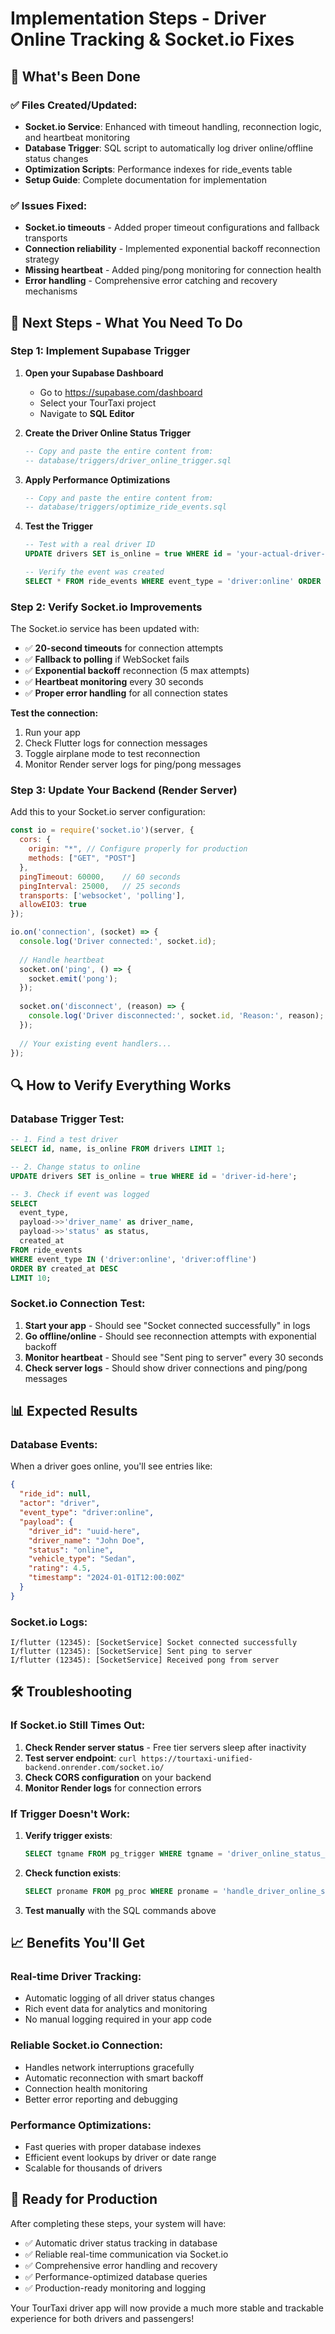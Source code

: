 # Implementation Steps - Driver Online Tracking & Socket.io Fixes

## 🎯 What's Been Done

### ✅ Files Created/Updated:
- **Socket.io Service**: Enhanced with timeout handling, reconnection logic, and heartbeat monitoring
- **Database Trigger**: SQL script to automatically log driver online/offline status changes
- **Optimization Scripts**: Performance indexes for ride_events table  
- **Setup Guide**: Complete documentation for implementation

### ✅ Issues Fixed:
- **Socket.io timeouts** - Added proper timeout configurations and fallback transports
- **Connection reliability** - Implemented exponential backoff reconnection strategy
- **Missing heartbeat** - Added ping/pong monitoring for connection health
- **Error handling** - Comprehensive error catching and recovery mechanisms

## 🚀 Next Steps - What You Need To Do

### Step 1: Implement Supabase Trigger

1. **Open your Supabase Dashboard**
   - Go to https://supabase.com/dashboard
   - Select your TourTaxi project
   - Navigate to **SQL Editor**

2. **Create the Driver Online Status Trigger**
   ```sql
   -- Copy and paste the entire content from:
   -- database/triggers/driver_online_trigger.sql
   ```

3. **Apply Performance Optimizations**
   ```sql
   -- Copy and paste the entire content from:
   -- database/triggers/optimize_ride_events.sql
   ```

4. **Test the Trigger**
   ```sql
   -- Test with a real driver ID
   UPDATE drivers SET is_online = true WHERE id = 'your-actual-driver-id';
   
   -- Verify the event was created
   SELECT * FROM ride_events WHERE event_type = 'driver:online' ORDER BY created_at DESC LIMIT 5;
   ```

### Step 2: Verify Socket.io Improvements

The Socket.io service has been updated with:
- ✅ **20-second timeouts** for connection attempts
- ✅ **Fallback to polling** if WebSocket fails  
- ✅ **Exponential backoff** reconnection (5 max attempts)
- ✅ **Heartbeat monitoring** every 30 seconds
- ✅ **Proper error handling** for all connection states

**Test the connection:**
1. Run your app
2. Check Flutter logs for connection messages
3. Toggle airplane mode to test reconnection
4. Monitor Render server logs for ping/pong messages

### Step 3: Update Your Backend (Render Server)

Add this to your Socket.io server configuration:

```javascript
const io = require('socket.io')(server, {
  cors: {
    origin: "*", // Configure properly for production
    methods: ["GET", "POST"]
  },
  pingTimeout: 60000,    // 60 seconds
  pingInterval: 25000,   // 25 seconds  
  transports: ['websocket', 'polling'],
  allowEIO3: true
});

io.on('connection', (socket) => {
  console.log('Driver connected:', socket.id);
  
  // Handle heartbeat
  socket.on('ping', () => {
    socket.emit('pong');
  });
  
  socket.on('disconnect', (reason) => {
    console.log('Driver disconnected:', socket.id, 'Reason:', reason);
  });
  
  // Your existing event handlers...
});
```

## 🔍 How to Verify Everything Works

### Database Trigger Test:
```sql
-- 1. Find a test driver
SELECT id, name, is_online FROM drivers LIMIT 1;

-- 2. Change status to online 
UPDATE drivers SET is_online = true WHERE id = 'driver-id-here';

-- 3. Check if event was logged
SELECT 
  event_type,
  payload->>'driver_name' as driver_name,
  payload->>'status' as status,
  created_at
FROM ride_events 
WHERE event_type IN ('driver:online', 'driver:offline')
ORDER BY created_at DESC
LIMIT 10;
```

### Socket.io Connection Test:
1. **Start your app** - Should see "Socket connected successfully" in logs
2. **Go offline/online** - Should see reconnection attempts with exponential backoff
3. **Monitor heartbeat** - Should see "Sent ping to server" every 30 seconds
4. **Check server logs** - Should show driver connections and ping/pong messages

## 📊 Expected Results

### Database Events:
When a driver goes online, you'll see entries like:
```json
{
  "ride_id": null,
  "actor": "driver", 
  "event_type": "driver:online",
  "payload": {
    "driver_id": "uuid-here",
    "driver_name": "John Doe",
    "status": "online",
    "vehicle_type": "Sedan",
    "rating": 4.5,
    "timestamp": "2024-01-01T12:00:00Z"
  }
}
```

### Socket.io Logs:
```
I/flutter (12345): [SocketService] Socket connected successfully
I/flutter (12345): [SocketService] Sent ping to server
I/flutter (12345): [SocketService] Received pong from server
```

## 🛠️ Troubleshooting

### If Socket.io Still Times Out:
1. **Check Render server status** - Free tier servers sleep after inactivity
2. **Test server endpoint**: `curl https://tourtaxi-unified-backend.onrender.com/socket.io/`
3. **Check CORS configuration** on your backend
4. **Monitor Render logs** for connection errors

### If Trigger Doesn't Work:
1. **Verify trigger exists**:
   ```sql
   SELECT tgname FROM pg_trigger WHERE tgname = 'driver_online_status_trigger';
   ```
2. **Check function exists**:
   ```sql
   SELECT proname FROM pg_proc WHERE proname = 'handle_driver_online_status';
   ```
3. **Test manually** with the SQL commands above

## 📈 Benefits You'll Get

### Real-time Driver Tracking:
- Automatic logging of all driver status changes
- Rich event data for analytics and monitoring
- No manual logging required in your app code

### Reliable Socket.io Connection:
- Handles network interruptions gracefully
- Automatic reconnection with smart backoff
- Connection health monitoring
- Better error reporting and debugging

### Performance Optimizations:
- Fast queries with proper database indexes
- Efficient event lookups by driver or date range
- Scalable for thousands of drivers

## 🎯 Ready for Production

After completing these steps, your system will have:
- ✅ Automatic driver status tracking in database
- ✅ Reliable real-time communication via Socket.io
- ✅ Comprehensive error handling and recovery
- ✅ Performance-optimized database queries
- ✅ Production-ready monitoring and logging

Your TourTaxi driver app will now provide a much more stable and trackable experience for both drivers and passengers!
